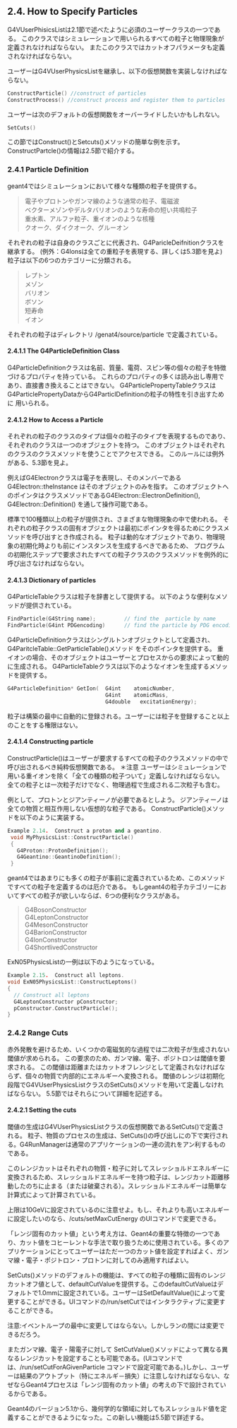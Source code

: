 ## 2.4.  How to Specify Particles
G4VUserPhisicsListは2.1節で述べたように必須のユーザークラスの一つである。
このクラスではシミュレーションで用いられるすべての粒子と物理現象が定義されなければならない。
またこのクラスではカットオフパラメータも定義されなければならない。

ユーザーはG4VUserPhysicsListを継承し、以下の仮想関数を実装しなければならない。
```C++
ConstructParticle() //construct of particles  
ConstructProcess() //construct process and register them to particles  
```
ユーザーは次のデフォルトの仮想関数をオーバーライドしたいかもしれない。
```C++
SetCuts()
```
この節ではConstruct()とSetcuts()メソッドの簡単な例を示す。
ConstructPartcle()の情報は2.5節で紹介する。

### 2.4.1 Particle Definition
geant4ではシミュレーションにおいて様々な種類の粒子を提供する。

 > 電子やプロトンやガンマ線のような通常の粒子、電磁波  
 > ベクターメゾンやデルタバリオンのような寿命の短い共鳴粒子  
 > 重水素、アルファ粒子、重イオンのような核種  
 > クオーク、ダイクオーク、グルーオン  

それぞれの粒子は自身のクラスごとに代表され、G4ParicleDeifnitionクラスを継承する。
(例外：G4Ionsは全ての重粒子を表現する、詳しくは5.3節を見よ)
粒子は以下の6つのカテゴリーに分類される。

 > レプトン  
 > メゾン  
 > バリオン  
 > ボソン  
 > 短寿命  
 > イオン  

それぞれの粒子はディレクトリ /genat4/source/particle で定義されている。

#### 2.4.1.1 The G4ParticleDefinition Class
G4ParticleDefinitionクラスは名前、質量、電荷、スピン等の個々の粒子を特徴づけるプロパティを持っている。
これらのプロパティの多くは読み出し専用であり、直接書き換えることはできない。
G4ParticlePropertyTableクラスはG4ParticlePropertyDataからG4ParticlDefinitionの粒子の特性を引き出すために
用いられる。

#### 2.4.1.2 How to Access a Particle
それぞれの粒子のクラスのタイプは個々の粒子のタイプを表現するものであり、それぞれのクラスは一つのオブジェクトを持つ。
このオブジェクトはそれぞれのクラスのクラスメソッドを使うことでアクセスできる。
このルールには例外がある、5.3節を見よ。

例えばG4Electronクラスは電子を表現し、そのメンバーであるG4Electron::theInstance はそのオブジェクトのみを指す。
このオブジェクトへのポインタはクラスメソッドであるG4Electron::ElectronDefinition(), G4Electron::Definition()
を通して操作可能である。

標準で100種類以上の粒子が提供され、さまざまな物理現象の中で使われる。
それぞれの粒子クラスの固有オブジェクトは最初にポインタを得るためにクラスメソッドを呼び出すとき作成される。
粒子は動的なオブジェクトであり、物理現象の初期化時よりも前にインスタンスを生成するべきであるため、
プログラムの初期化ステップで要求されたすべての粒子クラスのクラスメソッドを例外的に呼び出さなければならない。

#### 2.4.1.3 Dictionary of particles
G4ParticleTableクラスは粒子を辞書として提供する。
以下のような便利なメソッドが提供されている。
```C++
FindParticle(G4String name);         // find the  particle by name  
FindParticle(G4int PDGencoding)      // find the particle by PDG encoding .  
```
G4ParticleDefinitionクラスはシングルトンオブジェクトとして定義され、G4ParitcleTable::GetParticleTable()メソッド
をそのポインタを提供する。
重イオンの場合、そのオブジェクトはユーザーとプロセスからの要求によって動的に生成される。
G4ParticleTableクラスは以下のようなイオンを生成するメソッドを提供する。
```C++
G4ParticleDefinition* GetIon(  G4int    atomicNumber,
                               G4int    atomicMass,
                               G4double   excitationEnergy);
```
粒子は構築の最中に自動的に登録される。ユーザーには粒子を登録すること以上のことをする権限はない。

#### 2.4.1.4 Constructing particle
ConstructParticle()はユーザーが要求するすべての粒子のクラスメソッドの中で呼び出されるべき純粋仮想関数である。
＊注意
ユーザーはシミュレーションで用いる重イオンを除く「全ての種類の粒子ついて」定義しなければならない。
全ての粒子とは一次粒子だけでなく、物理過程で生成される二次粒子も含む。

例として、プロトンとジアンティーノが必要であるとしよう。
ジアンティーノは全ての物質と相互作用しない仮想的な粒子である。
ConstructParticle()メソッドを以下のように実装する。
```C++
Example 2.14.  Construct a proton and a geantino.  
 void MyPhysicsList::ConstructParticle()  
 {   
   G4Proton::ProtonDefinition();  
   G4Geantino::GeantinoDefinition();  
 }  
```
geant4ではあまりにも多くの粒子が事前に定義されているため、このメソッドですべての粒子を定義するのは厄介である。
もしgeant4の粒子カテゴリーにおいてすべての粒子が欲しいならば、6つの便利なクラスがある。
 > G4BosonConstructor  
 > G4LeptonConstructor  
 > G4MesonConstructor  
 > G4BarionConstructor  
 > G4IonConstructor  
 > G4ShortlivedConstructor  

ExN05PhysicsListの一例は以下のようになっている。

```C++
Example 2.15.  Construct all leptons.  
void ExN05PhysicsList::ConstructLeptons()  
{  
  // Construct all leptons  
  G4LeptonConstructor pConstructor;  
  pConstructor.ConstructParticle();  
}  
```
### 2.4.2 Range Cuts
赤外発散を避けるため、いくつかの電磁気的な過程では二次粒子が生成されない閾値が求められる。
この要求のため、ガンマ線、電子、ポジトロンは閾値を要求される。
この閾値は距離またはカットオフレンジとして定義されなければならず、個々の物質で内部的にエネルギーへ変換される。
閾値のレンジは初期化段階でG4VUserPhysicsListクラスのSetCuts()メソッドを用いて定義しなければならない。
5.5節ではそれらについて詳細を記述する。

#### 2.4.2.1 Setting the cuts
閾値の生成はG4VUserPhysicsListクラスの仮想関数であるSetCuts()で定義される。
粒子、物質のプロセスの生成は、SetCuts()の呼び出しにの下で実行される。G4RunManagerは通常のアプリケーションの一連の流れをアン利するものである。

このレンジカットはそれぞれの物質・粒子に対してスレッショルドエネルギーに変換されるため、スレッショルドエネルギーを持つ粒子は、レンジカット距離移動したのちに止まる（または破棄される）。スレッショルドエネルギーは簡単な計算式によって計算されている。

上限は10GeVに設定されているのに注意せよ。もし、それよりも高いエネルギーに設定したいのなら、/cuts/setMaxCutEnergy のUIコマンドで変更できる。

「レンジ固有のカット値」という考え方は、Geant4の重要な特徴の一つであり、カット値をコヒーレントな手法で取り扱うために使用されている。多くのアプリケーションにとってユーザーはただ一つのカット値を設定すればよく、ガンマ線・電子・ポジトロン・プロトンに対してのみ適用すればよい。

SetCuts()メソッドのデフォルトの機能は、すべての粒子の種類に固有のレンジカットオフ値として、defaultCutValueを提供する。このdefaultCutValueはデフォルトで1.0mmに設定されている。ユーザーはSetDefaultValue()によって変更することができる。UIコマンドの/run/setCutではインタラクティブに変更することができる。

注意:イベントループの最中に変更してはならない。しかしランの間には変更できるだろう。

またガンマ線、電子・陽電子に対して SetCutValue()メソッドによって異なる異なるレンジカットを設定することも可能である。(UIコマンドでは、/run/setCutForAGivenParticle コマンドで設定可能である。)しかし、ユーザーは結果のアウトプット（特にエネルギ－損失）に注意しなければならない、なぜならGeant4プロセスは「レンジ固有のカット値」の考えの下で設計されているからである。

Geant4のバージョン5.1から、幾何学的な領域に対してもスレッショルド値を定義することができるようになった。この新しい機能は5.5節で詳述する。
